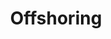 ---
title: Offshoring
subTitle: Administration Cloud et Infrastructure  
published: true
technology: ["frontend", "design", "scrum"]
coverImage: /images/home/offer/offshoring2.png
metaDescription: ["A partir de 200€ / Mois. 3Mois offerts."]
subDescription: ""
date: ""
---
